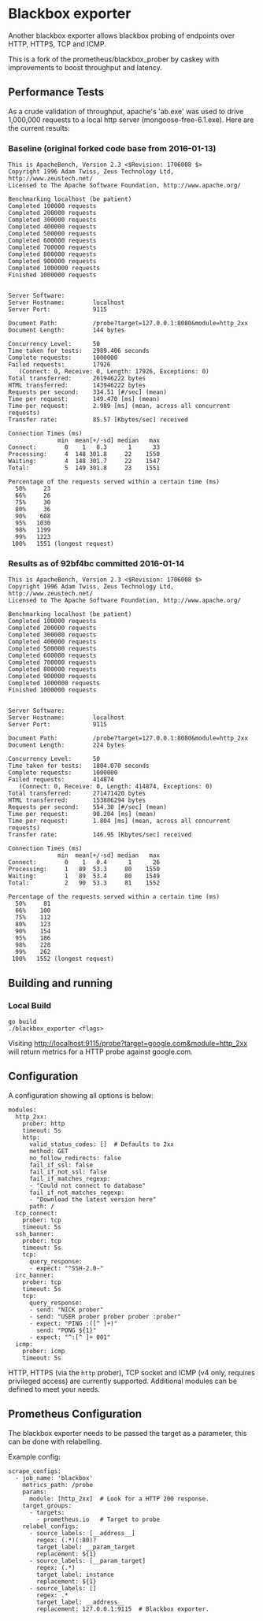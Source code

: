 # Blackbox exporter

Another blackbox exporter allows blackbox probing of endpoints over
HTTP, HTTPS, TCP and ICMP.

This is a fork of the prometheus/blackbox_prober by caskey with improvements
to boost throughput and latency.

## Performance Tests

As a crude validation of throughput, apache's 'ab.exe' was used to drive 1,000,000 requests
to a local http server (mongoose-free-6.1.exe).  Here are the current results:



### Baseline (original forked code base from 2016-01-13)


    This is ApacheBench, Version 2.3 <$Revision: 1706008 $>
    Copyright 1996 Adam Twiss, Zeus Technology Ltd, http://www.zeustech.net/
    Licensed to The Apache Software Foundation, http://www.apache.org/
    
    Benchmarking localhost (be patient)
    Completed 100000 requests
    Completed 200000 requests
    Completed 300000 requests
    Completed 400000 requests
    Completed 500000 requests
    Completed 600000 requests
    Completed 700000 requests
    Completed 800000 requests
    Completed 900000 requests
    Completed 1000000 requests
    Finished 1000000 requests
    
    
    Server Software:
    Server Hostname:        localhost
    Server Port:            9115
    
    Document Path:          /probe?target=127.0.0.1:8080&module=http_2xx
    Document Length:        144 bytes
    
    Concurrency Level:      50
    Time taken for tests:   2989.406 seconds
    Complete requests:      1000000
    Failed requests:        17926
       (Connect: 0, Receive: 0, Length: 17926, Exceptions: 0)
    Total transferred:      261946222 bytes
    HTML transferred:       143946222 bytes
    Requests per second:    334.51 [#/sec] (mean)
    Time per request:       149.470 [ms] (mean)
    Time per request:       2.989 [ms] (mean, across all concurrent requests)
    Transfer rate:          85.57 [Kbytes/sec] received
    
    Connection Times (ms)
                  min  mean[+/-sd] median   max
    Connect:        0    1   0.3      1      33
    Processing:     4  148 301.8     22    1550
    Waiting:        4  148 301.7     22    1547
    Total:          5  149 301.8     23    1551
    
    Percentage of the requests served within a certain time (ms)
      50%     23
      66%     26
      75%     30
      80%     36
      90%    608
      95%   1030
      98%   1199
      99%   1223
     100%   1551 (longest request)


### Results as of 92bf4bc committed 2016-01-14

    This is ApacheBench, Version 2.3 <$Revision: 1706008 $>
    Copyright 1996 Adam Twiss, Zeus Technology Ltd, http://www.zeustech.net/
    Licensed to The Apache Software Foundation, http://www.apache.org/
    
    Benchmarking localhost (be patient)
    Completed 100000 requests
    Completed 200000 requests
    Completed 300000 requests
    Completed 400000 requests
    Completed 500000 requests
    Completed 600000 requests
    Completed 700000 requests
    Completed 800000 requests
    Completed 900000 requests
    Completed 1000000 requests
    Finished 1000000 requests
    
    
    Server Software:
    Server Hostname:        localhost
    Server Port:            9115
    
    Document Path:          /probe?target=127.0.0.1:8080&module=http_2xx
    Document Length:        224 bytes
    
    Concurrency Level:      50
    Time taken for tests:   1804.070 seconds
    Complete requests:      1000000
    Failed requests:        414874
       (Connect: 0, Receive: 0, Length: 414874, Exceptions: 0)
    Total transferred:      271471420 bytes
    HTML transferred:       153886294 bytes
    Requests per second:    554.30 [#/sec] (mean)
    Time per request:       90.204 [ms] (mean)
    Time per request:       1.804 [ms] (mean, across all concurrent requests)
    Transfer rate:          146.95 [Kbytes/sec] received
    
    Connection Times (ms)
                  min  mean[+/-sd] median   max
    Connect:        0    1   0.4      1      26
    Processing:     1   89  53.3     80    1550
    Waiting:        1   89  53.4     80    1549
    Total:          2   90  53.3     81    1552
    
    Percentage of the requests served within a certain time (ms)
      50%     81
      66%    100
      75%    112
      80%    123
      90%    154
      95%    186
      98%    228
      99%    262
     100%   1552 (longest request)


## Building and running

### Local Build

    go build
    ./blackbox_exporter <flags>

Visiting [http://localhost:9115/probe?target=google.com&module=http_2xx](http://localhost:9115/probe?target=google.com&module=http_2xx)
will return metrics for a HTTP probe against google.com.

## Configuration

A configuration showing all options is below:
```
modules:
  http_2xx:
    prober: http
    timeout: 5s
    http:
      valid_status_codes: []  # Defaults to 2xx
      method: GET
      no_follow_redirects: false
      fail_if_ssl: false
      fail_if_not_ssl: false
      fail_if_matches_regexp:
      - "Could not connect to database"
      fail_if_not_matches_regexp:
      - "Download the latest version here"
      path: /
  tcp_connect:
    prober: tcp
    timeout: 5s
  ssh_banner:
    prober: tcp
    timeout: 5s
    tcp:
      query_response:
      - expect: "^SSH-2.0-"
  irc_banner:
    prober: tcp
    timeout: 5s
    tcp:
      query_response:
      - send: "NICK prober"
      - send: "USER prober prober prober :prober"
      - expect: "PING :([^ ]+)"
        send: "PONG ${1}"
      - expect: "^:[^ ]+ 001"
  icmp:
    prober: icmp
    timeout: 5s
```

HTTP, HTTPS (via the `http` prober), TCP socket and ICMP (v4 only, requires privileged access) are currently supported.
Additional modules can be defined to meet your needs.


## Prometheus Configuration

The blackbox exporter needs to be passed the target as a parameter, this can be
done with relabelling.

Example config:
```
scrape_configs:
  - job_name: 'blackbox'
    metrics_path: /probe
    params:
      module: [http_2xx]  # Look for a HTTP 200 response.
    target_groups:
      - targets:
        - prometheus.io   # Target to probe
    relabel_configs:
      - source_labels: [__address__]
        regex: (.*)(:80)?
        target_label: __param_target
        replacement: ${1}
      - source_labels: [__param_target]
        regex: (.*)
        target_label: instance
        replacement: ${1}
      - source_labels: []
        regex: .*
        target_label: __address__
        replacement: 127.0.0.1:9115  # Blackbox exporter.
```
